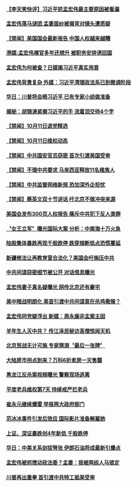 #### [【李天笑快评】习近平抓孟宏伟最主要原因被看漏](../pages/news204/a1395067.md?t=10120334) 

#### [孟宏伟落马谜团 孟妻面纱被揭背对镜头遭质疑](../pages/news204/a1395064.md?t=10120334) 

#### [【禁闻】美国国会最新报告 中国人权越来越糟](../pages/news204/a1395021.md?t=10120334) 

#### [港媒:孟宏伟裸官多年还想升 被职务安排诱回国](../pages/news204/a1394991.md?t=10120334) 

#### [孟宏伟为何被查？日媒揭习近平真实用意](../pages/news204/a1394928.md?t=10120334) 

#### [孟宏伟背景复杂 外媒：习近平清理政法系已到微调阶段](../pages/news204/a1395053.md?t=10120334) 


#### [华日：川普将会晤习近平 已有专家小组做准备](../pages/news204/a1395041.md?t=10120334) 

#### [揭秘：胡锦涛紧握习近平的手 流着泪交待4个字](../pages/news204/a1394961.md?t=10120334) 

#### [【禁闻】10月11日退党精选](../pages/news204/a1395034.md?t=10120334) 

#### [【禁闻】10月11日维权动态](../pages/news204/a1395033.md?t=10120334) 

#### [【禁闻】中共国安官员窃密 首次引渡美国受审](../pages/news204/a1395016.md?t=10120334) 

#### [【禁闻】不理中共要求 马来西亚释放11名维族人](../pages/news204/a1395012.md?t=10120334) 

#### [【禁闻】中共监督网络新规 恐加深外企担忧](../pages/news204/a1395008.md?t=10120334) 

#### [【禁闻】蔡英文双十节讲话 吁北京不做冲突来源](../pages/news204/a1395006.md?t=10120334) 

#### [美国会发布300页人权报告 痛斥中共犯下反人类罪](../pages/news204/a1395000.md?t=10120334) 

#### [〝女王立军〞曝光国际大案 分析：中南海十万火急](../pages/news204/a1394794.md?t=10120334) 

#### [陆股集体暴跌再现千股跌停 跌穿熔断低点恐慌蔓延](../pages/news204/a1394997.md?t=10120334) 

#### [新疆修法让再教育营合法化？美国会吁施压中共](../pages/news204/a1394986.md?t=10120334) 

#### [中共间谍窃密细节被公开 对话信息曝光](../pages/news204/a1394987.md?t=10120334) 

#### [孟宏伟妻子真名疑曝光 网传北京还有豪宅](../pages/news204/a1394984.md?t=10120334) 

#### [美中暗战明朗化 美首引渡中共间谍意在杀鸡儆猴？](../pages/news204/a1394973.md?t=10120334) 


#### [孟宏伟同党疑浮出 新媒：周永康非孟案主因](../pages/news204/a1394848.md?t=10120334) 

#### [羊年生人灭中共？ 传江泽民秘访高僧惊闻天机](../pages/news204/a1394950.md?t=10120334) 

#### [北京贸战无计可施 专家猜测〝最后一张牌〞](../pages/news204/a1394894.md?t=10120334) 

#### [大陆房市拐点到来？万科6折卖房一天售罄](../pages/news204/a1394930.md?t=10120334) 

#### [黑龙江反杀案视频曝光 警察现场逃离](../pages/news204/a1394965.md?t=10120334) 

#### [平度老兵维权第7天 持续戒严拦老兵](../pages/news204/a1394962.md?t=10120334) 

#### [崔永元继续爆雷 举报两大政府部门](../pages/news204/a1394948.md?t=10120334) 

#### [范冰冰事件引发后效应 国际影片准备解雇她](../pages/news204/a1394952.md?t=10120334) 

#### [上证、深证暴跌创4年新低 千股跌停](../pages/news204/a1394951.md?t=10120334) 

#### [华日：中美关系剑拔弩张 伊朗石油将成最新引爆点](../pages/news204/a1394937.md?t=10120334) 

#### [孟宏伟被抓搅动政法委？孟妻：我被两组人马锁定](../pages/news204/a1394942.md?t=10120334) 

#### [川普再出重拳 首引渡中共特工抵美受审](../pages/news204/a1394933.md?t=10120334) 

